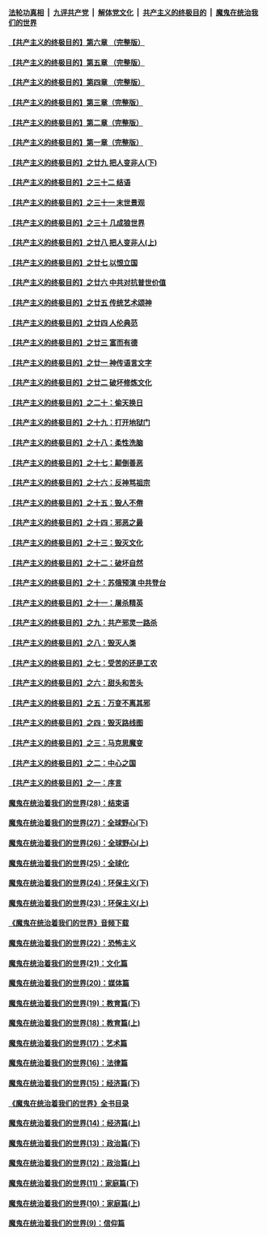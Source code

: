 ####  [法轮功真相](../../../../basic/blob/master/README.md?t=05021331) &nbsp;|&nbsp; [九评共产党](../../../../9ping.md/blob/master/README.md?t=05021331) &nbsp;|&nbsp; [解体党文化](../../../../jtdwh.md/blob/master/README.md?t=05021331)  &nbsp;|&nbsp; [共产主义的终极目的](../../../../gczydzjmd.md/blob/master/README.md?t=05021331) &nbsp;|&nbsp; [魔鬼在统治我们的世界](../../../../mgztzwmdsj.md/blob/master/README.md?t=05021331) 

#### [【共产主义的终极目的】第六章 （完整版）](../pages/nsc422/n11428913.md?t=05021331) 

#### [【共产主义的终极目的】第五章 （完整版）](../pages/nsc422/n11428912.md?t=05021331) 

#### [【共产主义的终极目的】第四章 （完整版）](../pages/nsc422/n11428907.md?t=05021331) 

#### [【共产主义的终极目的】第三章（完整版）](../pages/nsc422/n11428848.md?t=05021331) 

#### [【共产主义的终极目的】第二章（完整版）](../pages/nsc422/n11428831.md?t=05021331) 

#### [【共产主义的终极目的】第一章（完整版）](../pages/nsc422/n11417651.md?t=05021331) 

#### [【共产主义的终极目的】之廿九 把人变非人(下)](../pages/nsc422/n11344140.md?t=05021331) 

#### [【共产主义的终极目的】之三十二 结语](../pages/nsc422/n11360535.md?t=05021331) 

#### [【共产主义的终极目的】之三十一 末世景观](../pages/nsc422/n11351129.md?t=05021331) 

#### [【共产主义的终极目的】之三十 几成狼世界](../pages/nsc422/n11348280.md?t=05021331) 

#### [【共产主义的终极目的】之廿八 把人变非人(上)](../pages/nsc422/n11340492.md?t=05021331) 

#### [【共产主义的终极目的】之廿七 以恨立国](../pages/nsc422/n11336944.md?t=05021331) 

#### [【共产主义的终极目的】之廿六 中共对抗普世价值](../pages/nsc422/n11324785.md?t=05021331) 

#### [【共产主义的终极目的】之廿五 传统艺术颂神](../pages/nsc422/n11296396.md?t=05021331) 

#### [【共产主义的终极目的】之廿四 人伦典范](../pages/nsc422/n11296397.md?t=05021331) 

#### [【共产主义的终极目的】之廿三 富而有德](../pages/nsc422/n11283598.md?t=05021331) 

#### [【共产主义的终极目的】之廿一 神传语言文字](../pages/nsc422/n11263265.md?t=05021331) 

#### [【共产主义的终极目的】之廿二 破坏修炼文化](../pages/nsc422/n11245728.md?t=05021331) 

#### [【共产主义的终极目的】之二十：偷天换日](../pages/nsc422/n11238846.md?t=05021331) 

#### [【共产主义的终极目的】之十九：打开地狱门](../pages/nsc422/n11206376.md?t=05021331) 

#### [【共产主义的终极目的】之十八：柔性洗脑](../pages/nsc422/n11199994.md?t=05021331) 

#### [【共产主义的终极目的】之十七：颠倒善恶](../pages/nsc422/n11179782.md?t=05021331) 

#### [【共产主义的终极目的】之十六：反神骂祖宗](../pages/nsc422/n11166798.md?t=05021331) 

#### [【共产主义的终极目的】之十五：毁人不倦](../pages/nsc422/n11166792.md?t=05021331) 

#### [【共产主义的终极目的】之十四：邪恶之最](../pages/nsc422/n11150249.md?t=05021331) 

#### [【共产主义的终极目的】之十三：毁灭文化](../pages/nsc422/n11135227.md?t=05021331) 

#### [【共产主义的终极目的】之十二：破坏自然](../pages/nsc422/n11135214.md?t=05021331) 

#### [【共产主义的终极目的】之十：苏俄预演 中共登台](../pages/nsc422/n11118424.md?t=05021331) 

#### [【共产主义的终极目的】之十一：屠杀精英](../pages/nsc422/n11118442.md?t=05021331) 

#### [【共产主义的终极目的】之九：共产邪灵一路杀](../pages/nsc422/n11114139.md?t=05021331) 

#### [【共产主义的终极目的】之八：毁灭人类](../pages/nsc422/n11108503.md?t=05021331) 

#### [【共产主义的终极目的】之七：受苦的还是工农](../pages/nsc422/n11101809.md?t=05021331) 

#### [【共产主义的终极目的】之六：甜头和苦头](../pages/nsc422/n11096971.md?t=05021331) 

#### [【共产主义的终极目的】之五：万变不离其邪](../pages/nsc422/n11091285.md?t=05021331) 

#### [【共产主义的终极目的】之四：毁灭路线图](../pages/nsc422/n11086284.md?t=05021331) 

#### [【共产主义的终极目的】之三：马克思魔变](../pages/nsc422/n11061941.md?t=05021331) 

#### [【共产主义的终极目的】之二：中心之国](../pages/nsc422/n11047728.md?t=05021331) 

#### [【共产主义的终极目的】之一：序言](../pages/nsc422/n11086077.md?t=05021331) 

#### [魔鬼在统治着我们的世界(28)：结束语](../pages/nsc422/n10936246.md?t=05021331) 

#### [魔鬼在统治着我们的世界(27)：全球野心(下)](../pages/nsc422/n10928319.md?t=05021331) 

#### [魔鬼在统治着我们的世界(26)：全球野心(上)](../pages/nsc422/n10900318.md?t=05021331) 

#### [魔鬼在统治着我们的世界(25)：全球化](../pages/nsc422/n10788205.md?t=05021331) 

#### [魔鬼在统治着我们的世界(24)：环保主义(下)](../pages/nsc422/n10695307.md?t=05021331) 

#### [魔鬼在统治着我们的世界(23)：环保主义(上)](../pages/nsc422/n10688613.md?t=05021331) 

#### [《魔鬼在统治着我们的世界》音频下载](../pages/nsc422/n10635553.md?t=05021331) 

#### [魔鬼在统治着我们的世界(22)：恐怖主义](../pages/nsc422/n10614727.md?t=05021331) 

#### [魔鬼在统治着我们的世界(21)：文化篇](../pages/nsc422/n10597706.md?t=05021331) 

#### [魔鬼在统治着我们的世界(20)：媒体篇](../pages/nsc422/n10586579.md?t=05021331) 

#### [魔鬼在统治着我们的世界(19)：教育篇(下)](../pages/nsc422/n10564808.md?t=05021331) 

#### [魔鬼在统治着我们的世界(18)：教育篇(上)](../pages/nsc422/n10526970.md?t=05021331) 

#### [魔鬼在统治着我们的世界(17)：艺术篇](../pages/nsc422/n10499093.md?t=05021331) 

#### [魔鬼在统治着我们的世界(16)：法律篇](../pages/nsc422/n10485969.md?t=05021331) 

#### [魔鬼在统治着我们的世界(15)：经济篇(下)](../pages/nsc422/n10469975.md?t=05021331) 

#### [《魔鬼在统治着我们的世界》全书目录](../pages/nsc422/n10464261.md?t=05021331) 

#### [魔鬼在统治着我们的世界(14)：经济篇(上)](../pages/nsc422/n10457370.md?t=05021331) 

#### [魔鬼在统治着我们的世界(13)：政治篇(下)](../pages/nsc422/n10448270.md?t=05021331) 

#### [魔鬼在统治着我们的世界(12)：政治篇(上)](../pages/nsc422/n10444576.md?t=05021331) 

#### [魔鬼在统治着我们的世界(11)：家庭篇(下)](../pages/nsc422/n10440961.md?t=05021331) 

#### [魔鬼在统治着我们的世界(10)：家庭篇(上)](../pages/nsc422/n10435448.md?t=05021331) 

#### [魔鬼在统治着我们的世界(9)：信仰篇](../pages/nsc422/n10432159.md?t=05021331) 

